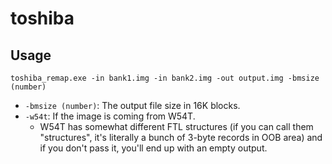 # toshiba
## Usage
```
toshiba_remap.exe -in bank1.img -in bank2.img -out output.img -bmsize (number)
```
- `-bmsize (number)`: The output file size in 16K blocks.
- `-w54t`: If the image is coming from W54T.
  - W54T has somewhat different FTL structures (if you can call them "structures", it's literally a bunch of 3-byte records in OOB area) and if you don't pass it, you'll end up with an empty output.
